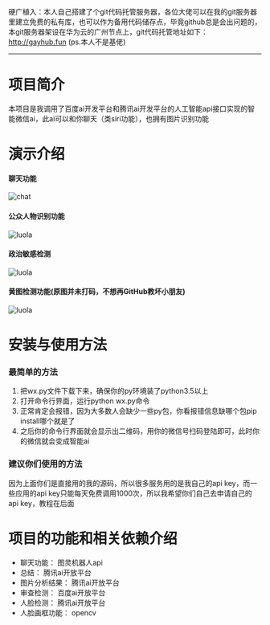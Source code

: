 硬广植入：本人自己搭建了个git代码托管服务器，各位大佬可以在我的git服务器里建立免费的私有库，也可以作为备用代码储存点，毕竟github总是会出问题的，本git服务器架设在华为云的广州节点上，git代码托管地址如下：
http://gayhub.fun (ps.本人不是基佬)

---

# 项目简介
本项目是我调用了百度ai开发平台和腾讯ai开发平台的人工智能api接口实现的智能微信ai，此ai可以和你聊天（类siri功能），也拥有图片识别功能

# 演示介绍
#### 聊天功能
![chat](./readme-image/chat.jpg)
#### 公众人物识别功能
![luola](./readme-image/luola.jpg)
#### 政治敏感检测
![luola](./readme-image/jzm.jpg)
#### 黄图检测功能(原图并未打码，不想再GitHub教坏小朋友)
![luola](./readme-image/porn.jpg)





# 安装与使用方法

### 最简单的方法

1. 把wx.py文件下载下来，确保你的py环境装了python3.5以上
2. 打开命令行界面，运行python wx.py命令
3. 正常肯定会报错，因为大多数人会缺少一些py包，你看报错信息缺哪个包pip install哪个就是了
4. 之后你的命令行界面就会显示出二维码，用你的微信号扫码登陆即可，此时你的微信就会变成智能ai

### 建议你们使用的方法

因为上面你们是直接用的我的源码，所以很多服务用的是我自己的api key，而一些应用的api key只能每天免费调用1000次，所以我希望你们自己去申请自己的api key，教程在后面


# 项目的功能和相关依赖介绍
- 聊天功能： 图灵机器人api
- 总结： 腾讯ai开放平台
- 图片分析结果： 腾讯ai开放平台
- 审查检测： 百度ai开放平台
- 人脸检测： 腾讯ai开放平台
- 人脸画框功能： opencv